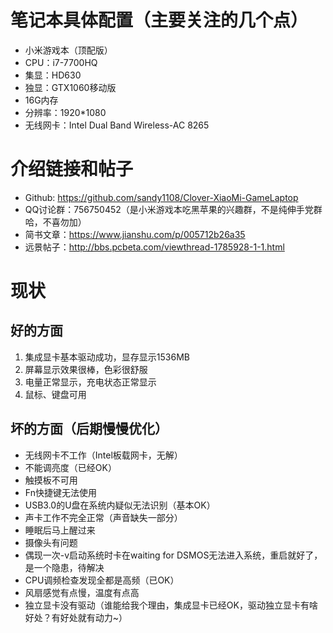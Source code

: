 # 笔记本具体配置（主要关注的几个点）

- 小米游戏本（顶配版）
- CPU：i7-7700HQ
- 集显：HD630
- 独显：GTX1060移动版
- 16G内存
- 分辨率：1920*1080
- 无线网卡：Intel Dual Band Wireless-AC 8265

# 介绍链接和帖子

- Github: https://github.com/sandy1108/Clover-XiaoMi-GameLaptop
- QQ讨论群：756750452（是小米游戏本吃黑苹果的兴趣群，不是纯伸手党群哈，不喜勿加）
- 简书文章：https://www.jianshu.com/p/005712b26a35
- 远景帖子：http://bbs.pcbeta.com/viewthread-1785928-1-1.html

# 现状

## 好的方面

1. 集成显卡基本驱动成功，显存显示1536MB
2. 屏幕显示效果很棒，色彩很舒服
3. 电量正常显示，充电状态正常显示
4. 鼠标、键盘可用

## 坏的方面（后期慢慢优化）

- 无线网卡不工作（Intel板载网卡，无解）
- 不能调亮度（已经OK）
- 触摸板不可用
- Fn快捷键无法使用
- USB3.0的U盘在系统内疑似无法识别（基本OK）
- 声卡工作不完全正常（声音缺失一部分）
- 睡眠后马上醒过来
- 摄像头有问题
- 偶现一次-v启动系统时卡在waiting for DSMOS无法进入系统，重启就好了，是一个隐患，待解决
- CPU调频检查发现全都是高频（已OK）
- 风扇感觉有点慢，温度有点高
- 独立显卡没有驱动（谁能给我个理由，集成显卡已经OK，驱动独立显卡有啥好处？有好处就有动力~）

